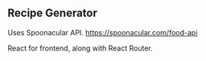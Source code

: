 ## Recipe Generator

Uses Spoonacular API.
https://spoonacular.com/food-api

React for frontend, along with React Router.
